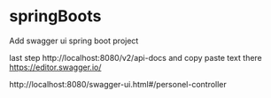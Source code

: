 # springBoots
Add swagger ui spring boot project

last step
http://localhost:8080/v2/api-docs
and copy paste text there
https://editor.swagger.io/

http://localhost:8080/swagger-ui.html#/personel-controller
